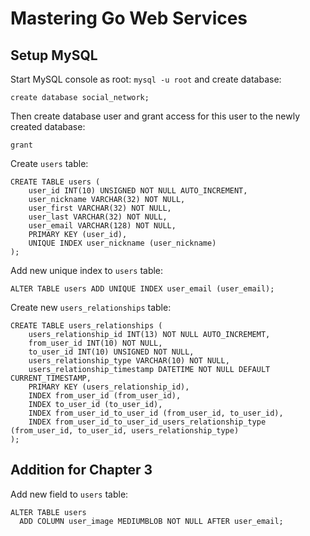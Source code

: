 # Mastering Go Web Services

## Setup MySQL

Start MySQL console as root: `mysql -u root` and create database:

```
create database social_network;
``` 

Then create database user and grant access for this user to the newly
created database:

```
grant
```

Create `users` table:

```
CREATE TABLE users (
    user_id INT(10) UNSIGNED NOT NULL AUTO_INCREMENT,
    user_nickname VARCHAR(32) NOT NULL,
    user_first VARCHAR(32) NOT NULL,
    user_last VARCHAR(32) NOT NULL,
    user_email VARCHAR(128) NOT NULL,
    PRIMARY KEY (user_id),
    UNIQUE INDEX user_nickname (user_nickname)
);
```

Add new unique index to `users` table:

```
ALTER TABLE users ADD UNIQUE INDEX user_email (user_email); 
```

Create new `users_relationships` table:

```
CREATE TABLE users_relationships (
    users_relationship_id INT(13) NOT NULL AUTO_INCREMEMT,
    from_user_id INT(10) NOT NULL,
    to_user_id INT(10) UNSIGNED NOT NULL,
    users_relationship_type VARCHAR(10) NOT NULL,
    users_relationship_timestamp DATETIME NOT NULL DEFAULT CURRENT_TIMESTAMP,
    PRIMARY KEY (users_relationship_id),
    INDEX from_user_id (from_user_id),
    INDEX to_user_id (to_user_id),
    INDEX from_user_id_to_user_id (from_user_id, to_user_id),
    INDEX from_user_id_to_user_id_users_relationship_type (from_user_id, to_user_id, users_relationship_type)
);
```

## Addition for Chapter 3
Add new field to `users` table:

```
ALTER TABLE users
  ADD COLUMN user_image MEDIUMBLOB NOT NULL AFTER user_email;
```

